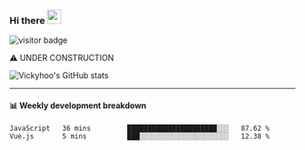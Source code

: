 ### Hi there <a href="https://www.gautamkrishnar.com/"><img src="https://media.giphy.com/media/hvRJCLFzcasrR4ia7z/giphy.gif" width="25px"></a>

![visitor badge](https://visitor-badge.glitch.me/badge?page_id=vickyhoo.vickyhoo&left_color=black&right_color=cornflowerblue)

⚠️ UNDER CONSTRUCTION

![Vickyhoo's GitHub stats](https://github-readme-stats.vercel.app/api?username=vickyhoo&theme=react&show_icons=true&count_private=true)

---

#### :bar_chart: Weekly development breakdown

<!--START_SECTION:waka-->

```txt
JavaScript   36 mins         ██████████████████████░░░   87.62 %
Vue.js       5 mins          ███░░░░░░░░░░░░░░░░░░░░░░   12.38 %
```

<!--END_SECTION:waka-->


<!--
**vickyhoo/vickyhoo** is a ✨ _special_ ✨ repository because its `README.md` (this file) appears on your GitHub profile.

Here are some ideas to get you started:

- 🔭 I’m currently working on ...
- 🌱 I’m currently learning ...
- 👯 I’m looking to collaborate on ...
- 🤔 I’m looking for help with ...
- 💬 Ask me about ...
- 📫 How to reach me: ...
- 😄 Pronouns: ...
- ⚡ Fun fact: ...
-->
